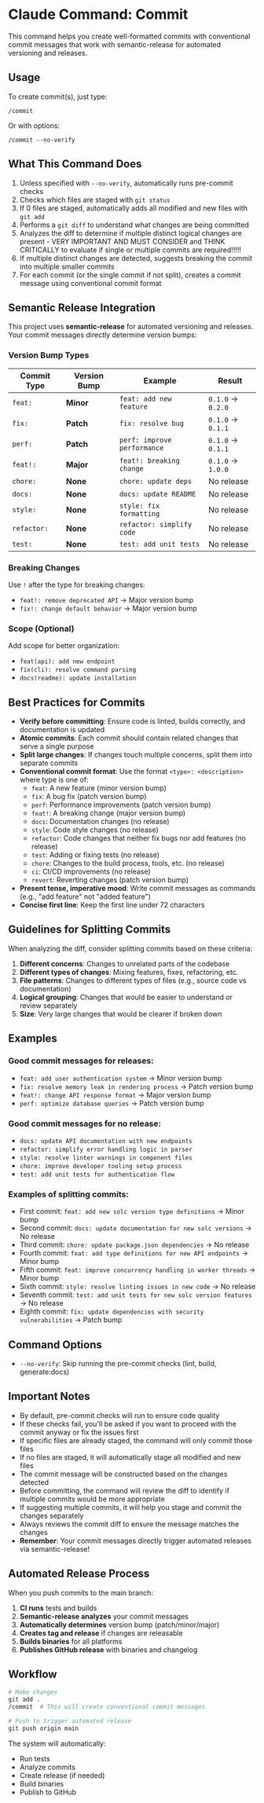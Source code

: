 # Claude Command: Commit

This command helps you create well-formatted commits with conventional commit messages that work with semantic-release for automated versioning and releases.

## Usage

To create commit(s), just type:
```
/commit
```

Or with options:
```
/commit --no-verify
```

## What This Command Does

1. Unless specified with `--no-verify`, automatically runs pre-commit checks
2. Checks which files are staged with `git status`
3. If 0 files are staged, automatically adds all modified and new files with `git add`
4. Performs a `git diff` to understand what changes are being committed
5. Analyzes the diff to determine if multiple distinct logical changes are present - VERY IMPORTANT AND MUST CONSIDER and THINK CRITICALLY to evaluate if single or multiple commits are required!!!!!
6. If multiple distinct changes are detected, suggests breaking the commit into multiple smaller commits
7. For each commit (or the single commit if not split), creates a commit message using conventional commit format

## Semantic Release Integration

This project uses **semantic-release** for automated versioning and releases. Your commit messages directly determine version bumps:

### Version Bump Types

| Commit Type | Version Bump | Example | Result |
|-------------|--------------|---------|---------|
| `feat:` | **Minor** | `feat: add new feature` | `0.1.0` → `0.2.0` |
| `fix:` | **Patch** | `fix: resolve bug` | `0.1.0` → `0.1.1` |
| `perf:` | **Patch** | `perf: improve performance` | `0.1.0` → `0.1.1` |
| `feat!:` | **Major** | `feat!: breaking change` | `0.1.0` → `1.0.0` |
| `chore:` | **None** | `chore: update deps` | No release |
| `docs:` | **None** | `docs: update README` | No release |
| `style:` | **None** | `style: fix formatting` | No release |
| `refactor:` | **None** | `refactor: simplify code` | No release |
| `test:` | **None** | `test: add unit tests` | No release |

### Breaking Changes

Use `!` after the type for breaking changes:
- `feat!: remove deprecated API` → Major version bump
- `fix!: change default behavior` → Major version bump

### Scope (Optional)

Add scope for better organization:
- `feat(api): add new endpoint`
- `fix(cli): resolve command parsing`
- `docs(readme): update installation`

## Best Practices for Commits

- **Verify before committing**: Ensure code is linted, builds correctly, and documentation is updated
- **Atomic commits**: Each commit should contain related changes that serve a single purpose
- **Split large changes**: If changes touch multiple concerns, split them into separate commits
- **Conventional commit format**: Use the format `<type>: <description>` where type is one of:
  - `feat`: A new feature (minor version bump)
  - `fix`: A bug fix (patch version bump)
  - `perf`: Performance improvements (patch version bump)
  - `feat!`: A breaking change (major version bump)
  - `docs`: Documentation changes (no release)
  - `style`: Code style changes (no release)
  - `refactor`: Code changes that neither fix bugs nor add features (no release)
  - `test`: Adding or fixing tests (no release)
  - `chore`: Changes to the build process, tools, etc. (no release)
  - `ci`: CI/CD improvements (no release)
  - `revert`: Reverting changes (patch version bump)
- **Present tense, imperative mood**: Write commit messages as commands (e.g., "add feature" not "added feature")
- **Concise first line**: Keep the first line under 72 characters

## Guidelines for Splitting Commits

When analyzing the diff, consider splitting commits based on these criteria:

1. **Different concerns**: Changes to unrelated parts of the codebase
2. **Different types of changes**: Mixing features, fixes, refactoring, etc.
3. **File patterns**: Changes to different types of files (e.g., source code vs documentation)
4. **Logical grouping**: Changes that would be easier to understand or review separately
5. **Size**: Very large changes that would be clearer if broken down

## Examples

### Good commit messages for releases:
- `feat: add user authentication system` → Minor version bump
- `fix: resolve memory leak in rendering process` → Patch version bump
- `feat!: change API response format` → Major version bump
- `perf: optimize database queries` → Patch version bump

### Good commit messages for no release:
- `docs: update API documentation with new endpoints`
- `refactor: simplify error handling logic in parser`
- `style: resolve linter warnings in component files`
- `chore: improve developer tooling setup process`
- `test: add unit tests for authentication flow`

### Examples of splitting commits:
- First commit: `feat: add new solc version type definitions` → Minor bump
- Second commit: `docs: update documentation for new solc versions` → No release
- Third commit: `chore: update package.json dependencies` → No release
- Fourth commit: `feat: add type definitions for new API endpoints` → Minor bump
- Fifth commit: `feat: improve concurrency handling in worker threads` → Minor bump
- Sixth commit: `style: resolve linting issues in new code` → No release
- Seventh commit: `test: add unit tests for new solc version features` → No release
- Eighth commit: `fix: update dependencies with security vulnerabilities` → Patch bump

## Command Options

- `--no-verify`: Skip running the pre-commit checks (lint, build, generate:docs)

## Important Notes

- By default, pre-commit checks will run to ensure code quality
- If these checks fail, you'll be asked if you want to proceed with the commit anyway or fix the issues first
- If specific files are already staged, the command will only commit those files
- If no files are staged, it will automatically stage all modified and new files
- The commit message will be constructed based on the changes detected
- Before committing, the command will review the diff to identify if multiple commits would be more appropriate
- If suggesting multiple commits, it will help you stage and commit the changes separately
- Always reviews the commit diff to ensure the message matches the changes
- **Remember**: Your commit messages directly trigger automated releases via semantic-release!

## Automated Release Process

When you push commits to the main branch:
1. **CI runs** tests and builds
2. **Semantic-release analyzes** your commit messages
3. **Automatically determines** version bump (patch/minor/major)
4. **Creates tag and release** if changes are releasable
5. **Builds binaries** for all platforms
6. **Publishes GitHub release** with binaries and changelog

## Workflow

```bash
# Make changes
git add .
/commit  # This will create conventional commit messages

# Push to trigger automated release
git push origin main
```

The system will automatically:
- Run tests
- Analyze commits
- Create release (if needed)
- Build binaries
- Publish to GitHub
